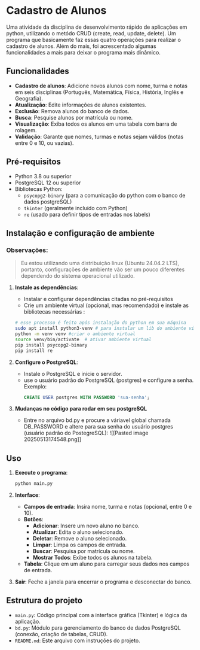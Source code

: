 # Cadastro de Alunos

Uma atividade da disciplina de desenvolvimento rápido de aplicações em python, utilizando o metódo CRUD (create, read, update, delete). Um programa que basicamente
faz essas quatro operações para realizar o cadastro de alunos. Além do mais, foi acrescentado algumas funcionalidades a mais para deixar o programa mais dinâmico.

## Funcionalidades

- **Cadastro de alunos**: Adicione novos alunos com nome, turma e notas em seis disciplinas (Português, Matemática, Física, História, Inglês e Geografia).
- **Atualização**: Edite informações de alunos existentes.
- **Exclusão**: Remova alunos do banco de dados.
- **Busca**: Pesquise alunos por matrícula ou nome.
- **Visualização**: Exiba todos os alunos em uma tabela com barra de rolagem.
- **Validação**: Garante que nomes, turmas e notas sejam válidos (notas entre 0 e 10, ou vazias).

## Pré-requisitos

- Python 3.8 ou superior
- PostgreSQL 12 ou superior
- Bibliotecas Python:
  - `psycopg2-binary` (para a comunicação do python com o banco de dados postgreSQL)
  - `tkinter` (geralmente incluído com Python)
   - `re` (usado para definir tipos de entradas nos labels)

## Instalação e configuração de ambiente

### Observações:

> Eu estou utilizando uma distribuição linux (Ubuntu 24.04.2 LTS), portanto, configurações de ambiente vão ser um pouco diferentes dependendo do sistema operacional utilizado.

1. **Instale as dependências**: 
   - Instalar e configurar dependências citadas no pré-requisitos
   - Crie um ambiente virtual (opcional, mas recomendado) e instale as bibliotecas necessárias :
   ```bash
   # esse processo é feito após instalação do python em sua máquina
   sudo apt install python3-venv # para instalar um lib do ambiente virtual
   python -m venv venv #criar o ambiente virtual
   source venv/bin/activate  # ativar ambiente virtual
   pip install psycopg2-binary
   pip install re  
   ```


2. **Configure o PostgreSQL**:
   - Instale o PostgreSQL e inicie o servidor.
   - use o usuário padrão do PostgreSQL (postgres) e configure a senha. Exemplo:
     ```sql
     CREATE USER postgres WITH PASSWORD 'sua-senha';  
     ```

2. **Mudanças no código para rodar em seu postgreSQL** 
	- Entre no arquivo bd.py e procure a váriavel global chamada DB_PASSWORD e altere para sua senha do usuário postgres (usuário padrão do PostegreSQL):
		![[Pasted image 20250513174548.png]]
		
## Uso

1. **Execute o programa**:
   ```bash
   python main.py
   ```

2. **Interface**:
   - **Campos de entrada**: Insira nome, turma e notas (opcional, entre 0 e 10).
   - **Botões**:
     - **Adicionar**: Insere um novo aluno no banco.
     - **Atualizar**: Edita o aluno selecionado.
     - **Deletar**: Remove o aluno selecionado.
     - **Limpar**: Limpa os campos de entrada.
     - **Buscar**: Pesquisa por matrícula ou nome.
     - **Mostrar Todos**: Exibe todos os alunos na tabela.
   - **Tabela**: Clique em um aluno para carregar seus dados nos campos de entrada.

3. **Sair**: Feche a janela para encerrar o programa e desconectar do banco.

## Estrutura do projeto

- `main.py`: Código principal com a interface gráfica (Tkinter) e lógica da aplicação.
- `bd.py`: Módulo para gerenciamento do banco de dados PostgreSQL (conexão, criação de tabelas, CRUD).
- `README.md`: Este arquivo com instruções do projeto.


